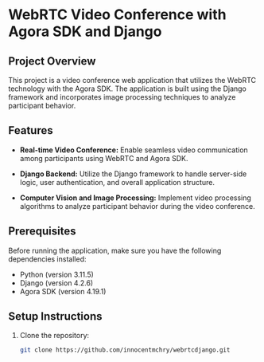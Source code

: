 # WebRTC Video Conference with Agora SDK and Django

## Project Overview

This project is a video conference web application that utilizes the WebRTC technology with the Agora SDK. The application is built using the Django framework and incorporates image processing techniques to analyze participant behavior.

## Features

- **Real-time Video Conference:** Enable seamless video communication among participants using WebRTC and Agora SDK.

- **Django Backend:** Utilize the Django framework to handle server-side logic, user authentication, and overall application structure.

- **Computer Vision and Image Processing:** Implement video processing algorithms to analyze participant behavior during the video conference.

## Prerequisites

Before running the application, make sure you have the following dependencies installed:

- Python (version 3.11.5)
- Django (version 4.2.6)
- Agora SDK (version 4.19.1)

## Setup Instructions

1. Clone the repository:
   ```bash
   git clone https://github.com/innocentmchry/webrtcdjango.git
